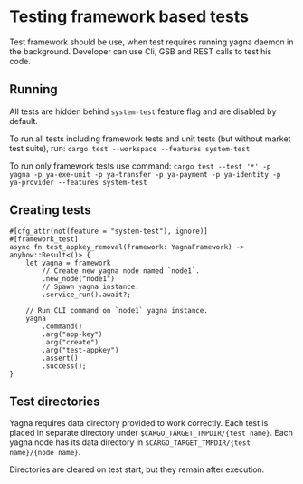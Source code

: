 # Testing framework based tests

Test framework should be use, when test requires running yagna daemon in the background.
Developer can use Cli, GSB and REST calls to test his code.

## Running

All tests are hidden behind `system-test` feature flag and are disabled by default.

To run all tests including framework tests and unit tests (but without market test suite), run:
`cargo test --workspace --features system-test`

To run only framework tests use command:
`cargo test --test '*' -p yagna -p ya-exe-unit -p ya-transfer -p ya-payment -p ya-identity -p ya-provider --features system-test`

## Creating tests

```
#[cfg_attr(not(feature = "system-test"), ignore)]
#[framework_test]
async fn test_appkey_removal(framework: YagnaFramework) -> anyhow::Result<()> {
    let yagna = framework
        // Create new yagna node named `node1`.
        .new_node("node1")
        // Spawn yagna instance.
        .service_run().await?;
    
    // Run CLI command on `node1` yagna instance.
    yagna
        .command()
        .arg("app-key")
        .arg("create")
        .arg("test-appkey")
        .assert()
        .success();
}
```

## Test directories

Yagna requires data directory provided to work correctly.
Each test is placed in separate directory under `$CARGO_TARGET_TMPDIR/{test name}`.
Each yagna node has its data directory in `$CARGO_TARGET_TMPDIR/{test name}/{node name}`.

Directories are cleared on test start, but they remain after execution.
